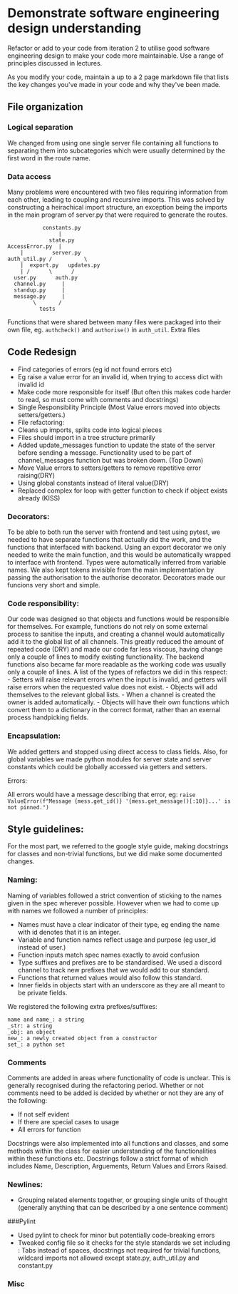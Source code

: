 # Demonstrate software engineering design understanding

Refactor or add to your code from iteration 2 to utilise good software engineering design to make your code more maintainable. Use a range of principles discussed in lectures.

As you modify your code, maintain a up to a 2 page markdown file that lists the key changes you've made in your code and why they've been made. 



## File organization

### Logical separation 
We changed from using one single server file containing all functions to separating them into subcategories which were usually determined by the first word in the route name.


### Data access
Many problems were encountered with two files requiring information from each other, leading to coupling and recursive imports. This was solved by constructing a heirachical import structure, an exception being the imports in the main program of server.py that were required to generate the routes.
```
	       constants.py
	            |
	         state.py 
AccessError.py  |      
    |	      server.py   
auth_util.py /          \         
    |  export.py   updates.py  
    | /      \      / 
  user.py      auth.py
  channel.py     |
  standup.py     |    
  message.py     |
        \       /
     	  tests
```
Functions that were shared between many files were packaged into their own file, eg. `authcheck()` and `authorise()` in `auth_util`.
Extra files 


## Code Redesign

- Find categories of errors (eg id not found errors etc)
- Eg raise a value error for an invalid id, when trying to access dict with invalid id
- Make code more responsible for itself (But often this makes code harder to read, so must come with comments and docstrings)
- Single Responsibility Principle (Most Value errors moved into objects setters/getters.)
- File refactoring:
- Cleans up imports, splits code into logical pieces
- Files should import in a tree structure primarily
- Added update_messages function to update the state of the server before sending a message. Functionality used to be part of channel_messages function but was broken down. (Top Down)
- Move Value errors to setters/getters to remove repetitive error raising(DRY)
- Using global constants instead of literal value(DRY)
- Replaced complex for loop with getter function to check if object exists already (KISS)

### Decorators:
To be able to both run the server with frontend and test using pytest, we needed to have separate functions that actually did the work, and the functions that interfaced with backend. Using an export decorator we only needed to write the main function, and this would be automatically wrapped to interface with frontend. Types were automatically inferred from variable names.
We also kept tokens invisible from the main implementation by passing the authorisation to the authorise decorator. Decorators made our funcions very short and simple.

### Code responsibility:
Our code was designed so that objects and functions would be responsible for themselves. For example, functions do not rely on some external process to sanitise the inputs, and creating a channel would automatically add it to the global list of all channels. This greatly reduced the amount of repeated code (DRY) and made our code far less viscous, having change only a couple of lines to modify existing functionality. The backend functions also became far more readable as the working code was usually only a couple of lines.
A list of the types of refactors we did in this respect:
	- Setters will raise relevant errors when the input is invalid, and getters will raise errors when the requested value does not exist.
	- Objects will add themselves to the relevant global lists.
	- When a channel is created the owner is added automatically.
	- Objects will have their own functions which convert them to a dictionary in the correct format, rather than an exernal process handpicking fields.

### Encapsulation:
We added getters and stopped using direct access to class fields. Also, for global variables we made python modules for server state and server constants which could be globally accessed via getters and setters.
 
Errors:

All errors would have a message describing that error, eg:
`raise ValueError(f"Message {mess.get_id()} '{mess.get_message()[:10]}...' is not pinned.")`


## Style guidelines:
For the most part, we referred to the google style guide, making docstrings for classes and non-trivial functions, but we
did make some documented changes.

### Naming:
Naming of variables followed a strict convention of sticking to the names given in the spec wherever possible. However when we had to come up with names we followed a number of principles:

- Names must have a clear indicator of their type, eg ending the name with id denotes that it is an integer.
- Variable and function names reflect usage and purpose (eg user_id instead of user.) 
- Function inputs match spec names exactly to avoid confusion
- Type suffixes and prefixes are to be standardised. We used a discord channel to track new prefixes that we would add to our standard.
- Functions that returned values would also follow this standard.
- Inner fields in objects start with an underscore as they are all meant to be private fields. 



 
We registered the following extra prefixes/suffixes:

```
name and name_: a string
_str: a string
_obj: an object
new_: a newly created object from a constructor
set_: a python set
```
### Comments

Comments are added in areas where functionality of code is unclear. This is generally recognised during the refactoring period. Whether or not comments need to be 
added is decided by whether or not they are any of the following:

- If not self evident
- If there are special cases to usage
- All errors for function

Docstrings were also implemented into all functions and classes, and some methods within the class for easier understanding of the functionalities within 
these functions etc. Docstrings follow a strict format of which includes Name, Description, Arguements, Return Values and Errors Raised.



### Newlines:

- Grouping related elements together, or grouping single units of thought (generally anything that can be described by a one sentence comment)

###Pylint
- Used pylint to check for minor but potentially code-breaking errors
- Tweaked config file so it checks for the style standards we set including :
Tabs instead of spaces, docstrings not required for trivial functions, wildcard imports not allowed except state.py, auth_util.py and constant.py

### Misc





